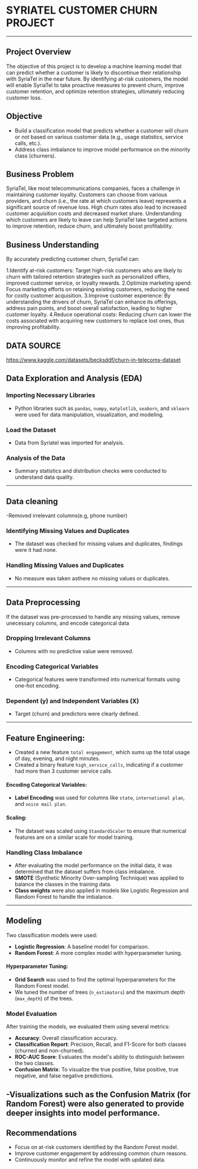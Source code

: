 # SYRIATEL CUSTOMER CHURN PROJECT
______________________________________________________________________




## Project Overview
The objective of this project is to develop a machine learning model that can predict whether a customer is likely to discontinue their relationship with SyriaTel in the near future. By identifying at-risk customers, the model will enable SyriaTel to take proactive measures to prevent churn, improve customer retention, and optimize retention strategies, ultimately reducing customer loss.

## Objective
- Build a classification model that predicts whether a customer will churn or not based on various customer data (e.g., usage statistics, service calls, etc.).
- Address class imbalance to improve model performance on the minority class (churners).


## Business Problem
SyriaTel, like most telecommunications companies, faces a challenge in maintaining customer loyalty. Customers can choose from various providers, and churn (i.e., the rate at which customers leave) represents a significant source of revenue loss. High churn rates also lead to increased customer acquisition costs and decreased market share. Understanding which customers are likely to leave can help SyriaTel take targeted actions to improve retention, reduce churn, and ultimately boost profitability.

## Business Understanding
By accurately predicting customer churn, SyriaTel can:

1.Identify at-risk customers: Target high-risk customers who are likely to churn with tailored retention strategies such as personalized offers, improved customer service, or loyalty rewards.
2.Optimize marketing spend: Focus marketing efforts on retaining existing customers, reducing the need for costly customer acquisition.
3.Improve customer experience: By understanding the drivers of churn, SyriaTel can enhance its offerings, address pain points, and boost overall satisfaction, leading to higher customer loyalty.
4.Reduce operational costs: Reducing churn can lower the costs associated with acquiring new customers to replace lost ones, thus improving profitability.

## DATA SOURCE
https://www.kaggle.com/datasets/becksddf/churn-in-telecoms-dataset


## Data Exploration and Analysis (EDA)

### Importing Necessary Libraries
- Python libraries such as `pandas`, `numpy`, `matplotlib`, `seaborn`, and `sklearn` were used for data manipulation, visualization, and modeling.

### Load the Dataset
- Data from Syriatel was imported for analysis.

### Analysis of the Data
- Summary statistics and distribution checks were conducted to understand data quality.
---

## Data cleaning
-Removed irrelevant columns(e.g, phone number)

### Identifying Missing Values and Duplicates
- The dataset was checked for missing values and duplicates, findings were it had none.

### Handling Missing Values and Duplicates
- No measure was taken asthere no missing values or duplicates.

---

## Data Preprocessing
If the dataset was pre-processed to handle any missing values, remove unecessary columns, and encode categorical data

### Dropping Irrelevant Columns
- Columns with no predictive value were removed.

### Encoding Categorical Variables
- Categorical features were transformed into numerical formats using one-hot encoding.

### Dependent (y) and Independent Variables (X)
- Target (churn) and predictors were clearly defined.

---

## Feature Engineering:
- Created a new feature `total engagement`, which sums up the total usage of day, evening, and night minutes.
- Created a binary feature `high_service_calls`, indicating if a customer had more than 3 customer service calls.

#### Encoding Categorical Variables:
- **Label Encoding** was used for columns like `state`, `international plan`, and `voice mail plan`.


#### Scaling:
- The dataset was scaled using `StandardScaler` to ensure that numerical features are on a similar scale for model training.

###  **Handling Class Imbalance**
- After evaluating the model performance on the initial data, it was determined that the dataset suffers from class imbalance.
- **SMOTE** (Synthetic Minority Over-sampling Technique) was applied to balance the classes in the training data.
- **Class weights** were also applied in models like Logistic Regression and Random Forest to handle the imbalance.
----
##  **Modeling**

Two classification models were used:
- **Logistic Regression**: A baseline model for comparison.
- **Random Forest**: A more complex model with hyperparameter tuning.

#### Hyperparameter Tuning:
- **Grid Search** was used to find the optimal hyperparameters for the Random Forest model.
- We tuned the number of trees (`n_estimators`) and the maximum depth (`max_depth`) of the trees.

###  **Model Evaluation**

After training the models, we evaluated them using several metrics:
- **Accuracy**: Overall classification accuracy.
- **Classification Report**: Precision, Recall, and F1-Score for both classes (churned and non-churned).
- **ROC-AUC Score**: Evaluates the model's ability to distinguish between the two classes.
- **Confusion Matrix**: To visualize the true positive, false positive, true negative, and false negative predictions.

-Visualizations such as the **Confusion Matrix**  (for Random Forest) were also generated to provide deeper insights into model performance.
-
##  Recommendations
- Focus on at-risk customers identified by the Random Forest model.
- Improve customer engagement by addressing common churn reasons.
- Continuously monitor and refine the model with updated data.

